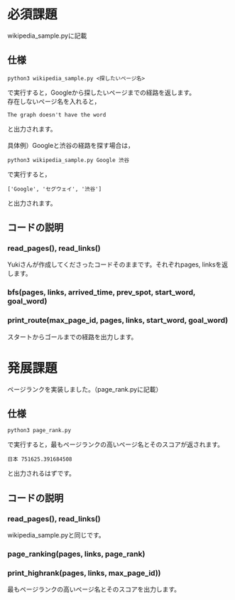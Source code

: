 # 必須課題
wikipedia_sample.pyに記載
## 仕様
```shell
python3 wikipedia_sample.py <探したいページ名>
```
で実行すると，Googleから探したいページまでの経路を返します。<br/>
存在しないページ名を入れると，
```shell
The graph doesn't have the word
```
と出力されます。
<br/><br/>
具体例）Googleと渋谷の経路を探す場合は，
```shell
python3 wikipedia_sample.py Google 渋谷
```
で実行すると，
```shell
['Google', 'セグウェイ', '渋谷']
```
と出力されます。

## コードの説明
### read_pages(), read_links()
Yukiさんが作成してくださったコードそのままです。それぞれpages, linksを返します。

### bfs(pages, links, arrived_time, prev_spot, start_word, goal_word)

### print_route(max_page_id, pages, links, start_word, goal_word)
スタートからゴールまでの経路を出力します。

# 発展課題

ページランクを実装しました。（page_rank.pyに記載）
## 仕様
```shell
python3 page_rank.py
```
で実行すると，最もページランクの高いページ名とそのスコアが返されます。
```shell
日本 751625.391684508
```
と出力されるはずです。

## コードの説明
### read_pages(), read_links()
wikipedia_sample.pyと同じです。

### page_ranking(pages, links, page_rank)

### print_highrank(pages, links, max_page_id))
最もページランクの高いページ名とそのスコアを出力します。